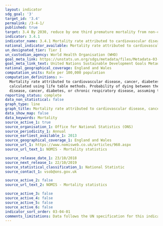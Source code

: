 ```yaml
---
layout: indicator
sdg_goal: '3'
target_id: '3.4'
permalink: /3-4-1/
published: true
target: 3.4 By 2030, reduce by one third premature mortality from non-communicable diseases through prevention and treatment and promote mental health and well-being
indicator: 3.4.1
indicator_name: 3.4.1 Mortality rate attributed to cardiovascular disease, cancer, diabetes or chronic respiratory disease
national_indicator_available: Mortality rate attributed to cardiovascular disease, cancer, diabetes or chronic respiratory disease
un_designated_tier: Tier I
un_custodian_agency: World Health Organisation (WHO)
goal_meta_link: https://unstats.un.org/sdgs/metadata/files/Metadata-03-04-01.pdf
goal_meta_link_text: United Nations Sustainable Development Goals Metadata (PDF 72.6 KB)
national_geographical_coverage: England and Wales
computation_units: Rate per 100,000 population
computation_definitions: >-
  Mortality rate attributed to cardiovascular disease, cancer, diabetes or chronic respiratory disease. The probability of death between two ages may be called a mortality rate. This is the likelihood that an individual would die between two ages given current mortality rates at each age,
  calculated using life table methods. Probability of dying between the ages of 30 and 70 years from cardiovascular diseases, cancer, diabetes or chronic respiratory diseases, defined as the per cent of 30-year-old-people who would die before their 70th birthday from cardiovascular
  disease, cancer, diabetes, or chronic respiratory disease, assuming that s/he would experience current mortality rates at every age and s/he would not die from any other cause of death.
reporting_status: complete
data_non_statistical: false
graph_type: line
graph_title: Mortality rate attributed to cardiovascular disease, cancer, diabetes or chronic respiratory disease
data_show_map: false
data_keywords: Mortality
source_active_1: true
source_organisation_1: Office for National Statistics (ONS)
source_periodicity_1: Annual
source_earliest_available_1: 2013
source_geographical_coverage_1: England and Wales
source_url_1: https://www.nomisweb.co.uk/articles/960.aspx
source_url_text_1: NOMIS - Mortality statistics

source_release_date_1: 23/10/2018
source_next_release_1: 22/10/2019
source_statistical_classification_1: National Statistic
source_contact_1: vsob@ons.gov.uk

source_active_2: false
source_url_text_2: NOMIS - Mortality statistics

source_active_3: false
source_active_4: false
source_active_5: false
source_active_6: false
indicator_sort_order: 03-04-01
comments_limitations: Data follows the UN specification for this indicator. This indicator has been identified in collaboration with topic experts.
---
```

